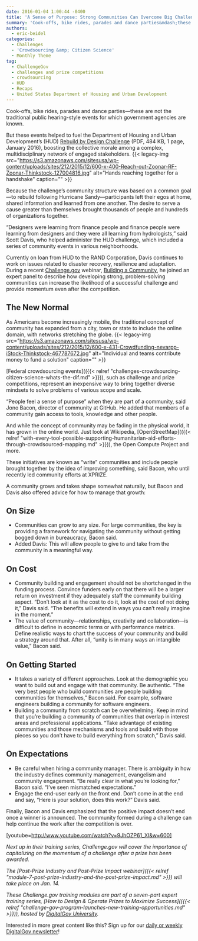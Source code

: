 ```yaml
---
date: 2016-01-04 1:00:44 -0400
title: 'A Sense of Purpose: Strong Communities Can Overcome Big Challenges'
summary: 'Cook-offs, bike rides, parades and dance parties&mdash;these are not the traditional public hearing-style events for which government agencies are known. But these events helped to fuel the Department of Housing and Urban Development&rsquo;s (HUD) Rebuild by Design Challenge (PDF, 484 KB, 1 page, January 2016), boosting the collective morale among a complex, multidisciplinary network of engaged'
authors:
  - eric-beidel
categories:
  - Challenges
  - 'Crowdsourcing &amp; Citizen Science'
  - Monthly Theme
tag:
  - ChallengeGov
  - challenges and prize competitions
  - crowdsourcing
  - HUD
  - Recaps
  - United States Department of Housing and Urban Development
---
```


Cook-offs, bike rides, parades and dance parties—these are not the traditional public hearing-style events for which government agencies are known.

But these events helped to fuel the Department of Housing and Urban Development’s (HUD) [Rebuild by Design Challenge](https://s3.amazonaws.com/sitesusa/wp-content/uploads/sites/212/2016/01/FINAL-Rebuild-by-Design-09302015.pdf) (PDF, 484 KB, 1 page, January 2016), boosting the collective morale among a complex, multidisciplinary network of engaged stakeholders. {{< legacy-img src="https://s3.amazonaws.com/sitesusa/wp-content/uploads/sites/212/2015/12/600-x-400-Reach-out-Zoonar-RF-Zoonar-Thinkstock-127004816.jpg" alt="Hands reaching together for a handshake" caption="" >}} 

Because the challenge’s community structure was based on a common goal—to rebuild following Hurricane Sandy—participants left their egos at home, shared information and learned from one another. The desire to serve a cause greater than themselves brought thousands of people and hundreds of organizations together.

“Designers were learning from finance people and finance people were learning from designers and they were all learning from hydrologists,” said Scott Davis, who helped administer the HUD challenge, which included a series of community events in various neighborhoods.

Currently on loan from HUD to the RAND Corporation, Davis continues to work on issues related to disaster recovery, resilience and adaptation. During a recent [Challenge.gov](http://www.challenge.gov) webinar, [Building a Community](https://www.youtube.com/watch?v=9JhOZP61_XI&index=1&list=PLd9b-GuOJ3nFeJeAHAn3Z5opohjxIw8OC), he joined an expert panel to describe how developing strong, problem-solving communities can increase the likelihood of a successful challenge and provide momentum even after the competition.

## The New Normal

As Americans become increasingly mobile, the traditional concept of community has expanded from a city, town or state to include the online domain, with networks stretching the globe. {{< legacy-img src="https://s3.amazonaws.com/sitesusa/wp-content/uploads/sites/212/2015/12/600-x-431-Crowdfunding-nevarpp-iStock-Thinkstock-467787672.jpg" alt="Individual and teams contribute money to fund a solution" caption="" >}} 

[Federal crowdsourcing events](({{< relref "challenges-crowdsourcing-citizen-science-whats-the-dif.md" >}})), such as challenge and prize competitions, represent an inexpensive way to bring together diverse mindsets to solve problems of various scope and scale.

“People feel a sense of purpose” when they are part of a community, said Jono Bacon, director of community at GitHub. He added that members of a community gain access to tools, knowledge and other people.

And while the concept of community may be fading in the physical world, it has grown in the online world. Just look at Wikipedia, [OpenStreetMap](({{< relref "with-every-tool-possible-supporting-humanitarian-aid-efforts-through-crowdsourced-mapping.md" >}})), the Open Compute Project and more.

These initiatives are known as “write” communities and include people brought together by the idea of improving something, said Bacon, who until recently led community efforts at XPRIZE.

A community grows and takes shape somewhat naturally, but Bacon and Davis also offered advice for how to manage that growth:

## On Size

  * Communities can grow to any size. For large communities, the key is providing a framework for navigating the community without getting bogged down in bureaucracy, Bacon said.
  * Added Davis: This will allow people to give to and take from the community in a meaningful way.

## On Cost

  * Community building and engagement should not be shortchanged in the funding process. Convince funders early on that there will be a larger return on investment if they adequately staff the community building aspect. “Don’t look at it as the cost to do it, look at the cost of not doing it,” Davis said. “The benefits will extend in ways you can’t really imagine in the moment.”
  * The value of community—relationships, creativity and collaboration—is difficult to define in economic terms or with performance metrics. Define realistic ways to chart the success of your community and build a strategy around that. After all, “unity is in many ways an intangible value,” Bacon said.

## On Getting Started

  * It takes a variety of different approaches. Look at the demographic you want to build out and engage with that community. Be authentic. “The very best people who build communities are people building communities for themselves,” Bacon said. For example, software engineers building a community for software engineers.
  * Building a community from scratch can be overwhelming. Keep in mind that you’re building a community of communities that overlap in interest areas and professional applications. “Take advantage of existing communities and those mechanisms and tools and build with those pieces so you don’t have to build everything from scratch,” Davis said.

## On Expectations

  * Be careful when hiring a community manager. There is ambiguity in how the industry defines community management, evangelism and community engagement. “Be really clear in what you’re looking for,” Bacon said. “I’ve seen mismatched expectations.”
  * Engage the end-user early on the front end. Don’t come in at the end and say, “Here is your solution, does this work?” Davis said.

Finally, Bacon and Davis emphasized that the positive impact doesn’t end once a winner is announced. The community formed during a challenge can help continue the work after the competition is over.

[youtube=http://www.youtube.com/watch?v=9JhOZP61_XI&w=600]

_Next up in their training series, Challenge.gov will cover the importance of capitalizing on the momentum of a challenge after a prize has been awarded._ 

_The [Post-Prize Industry and Post-Prize Impact webinar]({{< relref "module-7-post-prize-industry-and-the-post-prize-impact.md" >}}) will take place on Jan. 14._

_These Challenge.gov training modules are part of a seven-part expert training series, [How to Design & Operate Prizes to Maximize Success](({{< relref "challenge-gov-program-launches-new-training-opportunities.md" >}})), hosted by [DigitalGov University](https://www.WHATEVER/digitalgov-university/)._

Interested in more great content like this? Sign up for our [daily or weekly DigitalGov newsletter](https://public.govdelivery.com/accounts/USHOWTO/subscriber/new)!